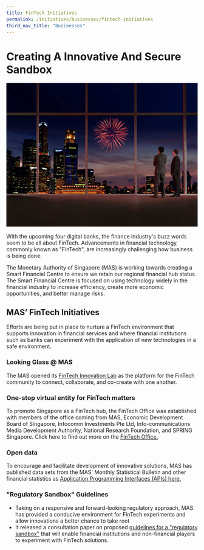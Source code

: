 ```yaml
---
title: FinTech Initiatives 
permalink: /initiatives/businesses/fintech-initiatives
third_nav_title: "Businesses"
---
```


# Creating A Innovative And Secure Sandbox 

![Singapore's central business district](/images/initiatives/Fintech-sandbox.jpg)

With the upcoming four digital banks, the finance industry's buzz words seem to be all about FinTech. Advancements in financial technology, commonly known as "FinTech", are increasingly challenging how business is being done.

The Monetary Authority of Singapore (MAS) is working towards creating a Smart Financial Centre to ensure we retain our regional financial hub status. The Smart Financial Centre is focused on using technology widely in the financial industry to increase efficiency, create more economic opportunities, and better manage risks. 
 
## MAS’ FinTech Initiatives

Efforts are being put in place to nurture a FinTech environment that supports innovation in financial services and where financial institutions such as banks can experiment with the application of new technologies in a safe environment.

### Looking Glass @ MAS
The MAS opened its <a href="https://www.mas.gov.sg/news/media-releases/2016/mas-establishes-fintech-innovation-lab" target="_blank">FinTech Innovation Lab</a> as the platform for the FinTech community to connect, collaborate, and co-create with one another. 

### One-stop virtual entity for FinTech matters
To promote Singapore as a FinTech hub, the FinTech Office was established with members of the office coming from MAS, Economic Development Board of Singapore, Infocomm Investments Pte Ltd, Info-communications Media Development Authority, National Research Foundation, and SPRING Singapore.  Click here to find out more on the <a href="https://www.mas.gov.sg/development/fintech" target="_blank">FinTech Office.</a> 
 
### Open data
To encourage and facilitate development of innovative solutions, MAS has published data sets from the MAS' Monthly Statistical Bulletin and other financial statistics as <a href="https://secure.mas.gov.sg/api/Search.aspx" target="_blank">Application Programming Interfaces (APIs) here.</a> 

### "Regulatory Sandbox" Guidelines
-	Taking on a responsive and forward-looking regulatory approach, MAS has provided a conducive environment for FinTech experiments and allow innovations a better chance to take root
-	It released a consultation paper on proposed <a href="https://www.mas.gov.sg/news/media-releases/2016/mas-issues-regulatory-sandbox-guidelines-for-fintech-experiments" target="_blank">guidelines for a "regulatory sandbox"</a> that will enable financial institutions and non-financial players to experiment with FinTech solutions.
